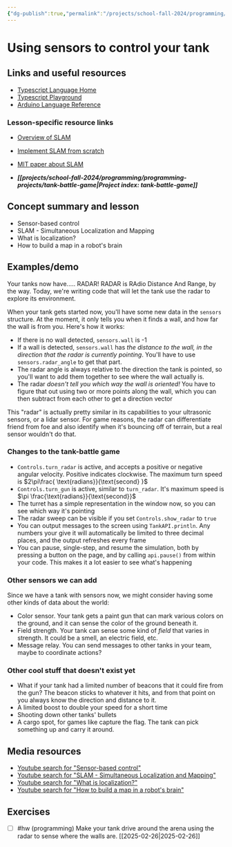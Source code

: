 ```yaml
---
{"dg-publish":true,"permalink":"/projects/school-fall-2024/programming/lessons/tank-bot-sensors/"}
---
```



#  Using sensors to control your tank

## Links and useful resources

- [Typescript Language Home](https://www.typescriptlang.org/)
- [Typescript Playground](https://www.typescriptlang.org/play/)
- [Arduino Language Reference](https://docs.arduino.cc/language-reference/)


### Lesson-specific resource links

- [Overview of SLAM](https://medium.com/machinevision/overview-of-slam-50b7f49903b7)
- [Implement SLAM from scratch](https://medium.com/machinevision/implement-slam-from-scratch-b1fb599f40c8)
- [MIT paper about SLAM](https://dspace.mit.edu/bitstream/handle/1721.1/119149/16-412j-spring-2005/contents/projects/1aslam_blas_repo.pdf) 

- ***[[projects/school-fall-2024/programming/programming-projects/tank-battle-game\|Project index: tank-battle-game]]*** 

## Concept summary and lesson


- Sensor-based control 
- SLAM - Simultaneous Localization and Mapping 
- What is localization? 
- How to build a map in a robot's brain 

## Examples/demo

Your tanks now have..... RADAR! RADAR is RAdio Distance And Range, by the way. Today, we're writing code that will let the tank use the radar to explore its environment.

When your tank gets started now, you'll have some new data in the `sensors` structure. At the moment, it only tells you when it finds a wall, and how far the wall is from you. Here's how it works:
- If there is no wall detected, `sensors.wall` is -1
- If a wall is detected, `sensors.wall` has *the distance to the wall, in the direction that the radar is currently pointing*. You'll have to use `sensors.radar_angle` to get that part.
- The radar angle is always relative to the direction the tank is pointed, so you'll want to add them together to see where the wall actually is.
- The radar *doesn't tell you which way the wall is oriented!* You have to figure that out using two or more points along the wall, which you can then subtract from each other to get a direction vector

This "radar" is actually pretty similar in its capabilities to your ultrasonic sensors, or a lidar sensor. For game reasons, the radar can differentiate friend from foe and also identify when it's bouncing off of terrain, but a real sensor wouldn't do that.

### Changes to the tank-battle game

- `Controls.turn_radar` is active, and accepts a positive or negative angular velocity. Positive indicates clockwise. The maximum turn speed is $2\pi\frac{ \text{radians}}{\text{second} }$
- `Controls.turn_gun` is active, similar to `turn_radar`. It's maximum speed is $\pi \frac{\text{radians}}{\text{second}}$ 
- The turret has a simple representation in the window now, so you can see which way it's pointing
- The radar sweep can be visible if you set `Controls.show_radar` to `true`
- You can output messages to the screen using `TankAPI.println`. Any numbers your give it will automatically be limited to three decimal places, and the output refreshes every frame
- You can pause, single-step, and resume the simulation, both by pressing a button on the page, and by calling `api.pause()` from within your code. This makes it a lot easier to see what's happening 

### Other sensors we can add

Since we have a tank with sensors now, we might consider having some other kinds of data about the world:

- Color sensor. Your tank gets a paint gun that can mark various colors on the ground, and it can sense the color of the ground beneath it.
- Field strength. Your tank can sense some kind of *field* that varies in strength. It could be a smell, an electric field, etc. 
- Message relay. You can send messages to other tanks in your team, maybe to coordinate actions?

### Other cool stuff that doesn't exist yet

- What if your tank had a limited number of beacons that it could fire from the gun? The beacon sticks to whatever it hits, and from that point on you always know the direction and distance to it.
- A limited boost to double your speed for a short time
- Shooting down other tanks' bullets
- A cargo spot, for games like capture the flag. The tank can pick something up and carry it around.


## Media resources

- [Youtube search for "Sensor-based control"](https://www.youtube.com/results?search_query=Sensor-based%20control) 
- [Youtube search for "SLAM - Simultaneous Localization and Mapping"](https://www.youtube.com/results?search_query=SLAM%20-%20Simultaneous%20Localization%20and%20Mapping) 
- [Youtube search for "What is localization?"](https://www.youtube.com/results?search_query=What%20is%20localization?) 
- [Youtube search for "How to build a map in a robot's brain"](https://www.youtube.com/results?search_query=How%20to%20build%20a%20map%20in%20a%20robot's%20brain) 


## Exercises

- [ ] #hw (programming) Make your tank drive around the arena using the radar to sense where the walls are. [[2025-02-26\|2025-02-26]]
